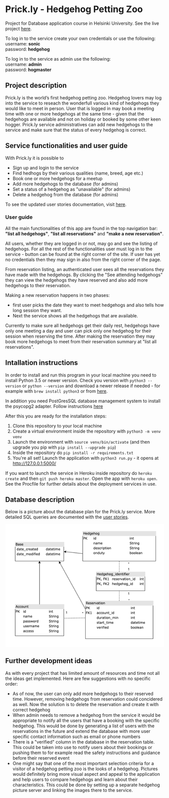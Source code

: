 # Prick.ly - Hedgehog Petting Zoo
Project for Database application course in Helsinki University. See the live project [here](https://prickly.herokuapp.com/).

To log in to the service create your own credentials or use the following:\
username:<b> sonic</b>\
password:<b> hedgehog</b>

To log in to the service as admin use the following:\
username:<b> admin</b>\
password:<b> hogmaster</b>

## Project description
Prick.ly is the world’s first hedgehog petting zoo. Hedgehog lovers may log into the service to reseach the wonderfull various kind of hedgehogs they would like to meet in person. User that is logged in may book a meeting time with one or more hedgehogs at the same time - given that the hedgehogs are available and not on holiday or booked by some other keen hogger. Prick.ly service administratives can add new hedgehogs to the service and make sure that the status of every hedgehog is correct.

## Service functionalities and user guide
With Prick.ly it is possible to
- Sign up and login to the service
- Find hedhogs by their various qualities (name, breed, age etc.)
- Book one or more hedgehogs for a meetup
- Add more hedgehogs to the database (for admins)
- Set a status of a hedgehog as "unavailable" (for admins)
- Delete a hedgehog from the database (for admins)

To see the updated user stories documentation, visit [here](documentation/userstories.md).
### User guide
All the main functionalities of this app are found in the top navigation bar: <b>"list all hedgehogs"</b>, <b>"list all reservations"</b> and <b>"make a new reservation"</b>.

All users, whether they are logged in or not, may go and see the listing of hedgehogs. For all the rest of the functionalities user must log in to the service - button can be found at the right corner of the site. If user has yet no credentials then they may sign in also from the right corner of the page.

From reservation listing, an authenticated user sees all the reservations they have made with the hedgehogs. By clicking the "See attending hedgehogs" they can view the hedgehogs they have reserved and also add more hedgehogs to their reservation.

Making a new reservation happens in two phases: 
- first user picks the date they want to meet hedgehogs and also tells how long session they want. 
- Next the service shows all the hedgehogs that are available.

Currently to make sure all hedgehogs get their daily rest, hedgehogs have only one meeting a day and user can pick only one hedgehog for their session when reserving the time. After making the reservation they may book more hedgehogs to meet from their reservation summary at "list all reservations".

## Intallation instructions
In order to install and run this program in your local machine you need to install Python 3.5 or newer version. Check you version with ```python3 --version``` or ```python --version``` and download a newer release if needed -  for example with ```brew install python3``` or from [here](https://www.python.org/downloads/).

In addition you need PostGresSQL database management system to install the psycopg2 adapter. Follow instructions [here](https://postgresapp.com/)

After this you are ready for the installation steps:

1. Clone this repository to your local machine
2. Create a virtual environment inside the repository with ```python3 -m venv venv```
3. Launch the environment with ```source venv/bin/activate``` (and then upgrade you pip with ```pip install --upgrade pip```)
4. Inside the repository do ```pip install -r requirements.txt```
5. You're all set! Launch the application with ```python3 run.py``` - it opens at http://127.0.0.1:5000/

If you want to launch the service in Heroku inside repository do ```heroku create``` and then ```git push heroku master```. Open the app with ```heroku open```. See the Procfile for further details about the deployment services in use.

## Database description
Below is a picture about the database plan for the Prick.ly service. More detailed SQL queries are documented with the [user stories](documentation/userstories.md).

![DB Prick.ly](documentation/prickly_db.png)

## Further development ideas
As with every project that has limited amount of resources and time not all the ideas get implemented. Here are few suggestions with no specific order:
- As of now, the user can only add more hedgehogs to their reserved time. However, removing hedgehogs from reservation could concidered as well. Now the solution is to delete the reservation and create it with correct hedgehog
- When admin needs to remove a hedgehog from the service it would be appropriate to notify all the users that have a booking with the specific hedgehog. This would be done by generating a list of users with the reservations in the future and extend the database with more user specific contact information such as email or phone numbers
- There is a "verified" column in the database in the reservation table. This could be taken into use to notify users about their bookings or pushing them to for example read the safety instructions and guidance before their reserved event
- One might say that one of the most important selection criteria for a visitor of a hedgehog petting zoo is the looks of a hedgehog. Pictures would definitely bring more visual aspect and appeal to the application and help users to compare hedgehogs and learn about their characteristics. This could be done by setting up a separate hedgehog picture server and linking the images there to the service.

